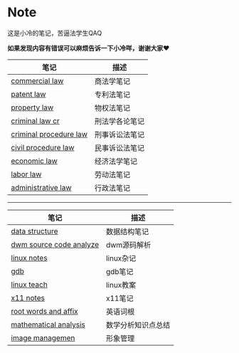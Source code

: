 # Note
这是小冷的笔记，苦逼法学生QAQ

**如果发现内容有错误可以麻烦告诉一下小冷咩，谢谢大家❤**

| 笔记                                                  | 描述           |
|-------------------------------------------------------|----------------|
| [commercial law](./commercial_law.md)                 | 商法学笔记     |
| [patent law](./patent_law.md)                         | 专利法笔记     |
| [property law](./property_law.md)                     | 物权法笔记     |
| [criminal law cr](./criminal_law_cr.md)               | 刑法学各论笔记 |
| [criminal procedure law](./criminal_procedure_law.md) | 刑事诉讼法笔记 |
| [civil procedure law](./civil_procedure_law.md)       | 民事诉讼法笔记 |
| [economic law](./economic_law.md)                     | 经济法学笔记   |
| [labor law](./labor_law.md)                           | 劳动法笔记     |
| [administrative law](./administrative_law.md)         | 行政法笔记     |

---

| 笔记                                                    | 描述               |
|---------------------------------------------------------|--------------------|
| [data structure](./data_structure.md)                   | 数据结构笔记       |
| [dwm source code analyze](./dwm_source_code_analyze.md) | dwm源码解析        |
| [linux notes](./linux_notes.md)                         | linux杂记          |
| [gdb](./gdb.md)                                         | gdb笔记            |
| [linux teach](./linux_teach.md)                         | linux教案          |
| [x11 notes](./x11_notes.md)                             | x11笔记            |
| [root words and affix](./root_words_affix.md)           | 英语词根           |
| [mathematical analysis](./mathematical_analysis.md)     | 数学分析知识点总结 |
| [image managemen](./image_managemen.md)                 | 形象管理           |
